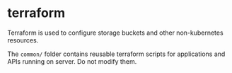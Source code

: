 # terraform

Terraform is used to configure storage buckets and other non-kubernetes resources.

The `common/` folder contains reusable terraform scripts for applications and APIs running on server. Do not modify them.
